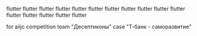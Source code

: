flutter flutter flutter flutter flutter flutter flutter flutter flutter flutter flutter flutter flutter flutter flutter flutter 

for aiijc competition
team "Десептиконы"
case "Т-банк - саморазвитие"
